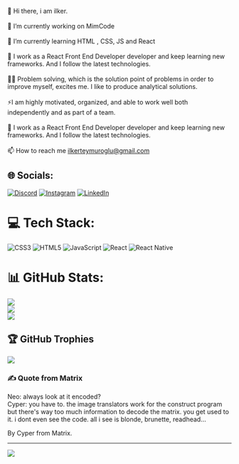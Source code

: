 💫 Hi there, i am ilker.<br><br>🔭 I’m currently working on MimCode<br><br>🌱 I’m currently learning HTML , CSS, JS and React<br><br>🌱 I work as a React Front End Developer developer and keep learning new frameworks. And I follow the latest technologies.<br><br>👨‍💻 Problem solving, which is the solution point of problems in order to improve myself, excites me. I like to produce analytical solutions.<br><br>⚡I am highly motivated, organized, and able to work well both independently and as part of a team.<br><br>🧳 I work as a React Front End Developer developer and keep learning new frameworks. And I follow the latest technologies.<br><br>📫 How to reach me ilkerteymuroglu@gmail.com


## 🌐 Socials:
[![Discord](https://img.shields.io/badge/Discord-%237289DA.svg?logo=discord&logoColor=white)](https://discord.gg/Teymur#6690) [![Instagram](https://img.shields.io/badge/Instagram-%23E4405F.svg?logo=Instagram&logoColor=white)](https://instagram.com/teymurilker) [![LinkedIn](https://img.shields.io/badge/LinkedIn-%230077B5.svg?logo=linkedin&logoColor=white)](https://linkedin.com/in/ilkerteymuroglu) 

# 💻 Tech Stack:
![CSS3](https://img.shields.io/badge/css3-%231572B6.svg?style=for-the-badge&logo=css3&logoColor=white) ![HTML5](https://img.shields.io/badge/html5-%23E34F26.svg?style=for-the-badge&logo=html5&logoColor=white) ![JavaScript](https://img.shields.io/badge/javascript-%23323330.svg?style=for-the-badge&logo=javascript&logoColor=%23F7DF1E) ![React](https://img.shields.io/badge/react-%2320232a.svg?style=for-the-badge&logo=react&logoColor=%2361DAFB) ![React Native](https://img.shields.io/badge/react_native-%2320232a.svg?style=for-the-badge&logo=react&logoColor=%2361DAFB)
# 📊 GitHub Stats:
![](https://github-readme-stats.vercel.app/api?username=ilkerteymur&theme=dark&hide_border=false&include_all_commits=false&count_private=false)<br/>
![](https://github-readme-streak-stats.herokuapp.com/?user=ilkerteymur&theme=dark&hide_border=false)<br/>
![](https://github-readme-stats.vercel.app/api/top-langs/?username=ilkerteymur&theme=dark&hide_border=false&include_all_commits=false&count_private=false&layout=compact)

## 🏆 GitHub Trophies
![](https://github-profile-trophy.vercel.app/?username=ilkerteymur&theme=radical&no-frame=false&no-bg=true&margin-w=4)

### ✍️  Quote from Matrix
Neo: always look at it encoded? <br>
Cyper: you have to. the image translators work for the construct program
but there's way too much information to decode the matrix.
you get used to it. i dont even see the code. all i see is blonde, brunette, readhead... 

By Cyper from Matrix.

---
[![](https://visitcount.itsvg.in/api?id=ilkerteymur&icon=0&color=0)](https://visitcount.itsvg.in)

<!-- Proudly created with GPRM ( https://gprm.itsvg.in ) -->
